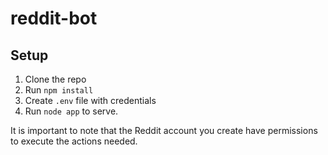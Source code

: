 # reddit-bot

## Setup

1. Clone the repo
2. Run `npm install`
3. Create `.env` file with credentials
4. Run `node app` to serve.

It is important to note that the Reddit account you create have permissions to execute the actions needed.
